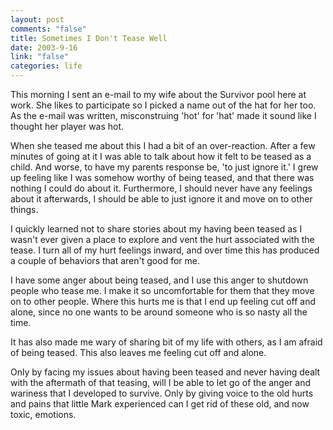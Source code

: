 ```yaml
--- 
layout: post
comments: "false"
title: Sometimes I Don't Tease Well
date: 2003-9-16
link: "false"
categories: life
---
```

This morning I sent an e-mail to my wife about the Survivor pool here at work. She likes to participate so I picked a name out of the hat for her too. As the e-mail was written, misconstruing 'hot' for 'hat' made it sound like I thought her player was hot.

When she teased me about this I had a bit of an over-reaction. After a few minutes of going at it I was able to talk about how it felt to be teased as a child. And worse, to have my parents response be, 'to just ignore it.' I grew up feeling like I was somehow worthy of being teased, and that there was nothing I could do about it. Furthermore, I should never have any feelings about it afterwards, I should be able to just ignore it and move on to other things.

I quickly learned not to share stories about my having been teased as I wasn't ever given a place to explore and vent the hurt associated with the tease. I turn  all of my hurt feelings inward, and over time this has produced a couple of behaviors that aren't good for me.

I have some anger about being teased, and I use this anger to shutdown people who tease me. I make it so uncomfortable for them that they move on to other people. Where this hurts me is that I end up feeling cut off and alone, since no one wants to be around someone who is so nasty all the time.

It has also made me wary of sharing bit of my life with others, as I am afraid of being teased. This also leaves me feeling cut off and alone.

Only by facing my issues about having been teased and never having dealt with the aftermath of that teasing, will I be able to let go of the anger and wariness that I developed to survive. Only by giving voice to the old hurts and pains that little Mark experienced can I get rid of these old, and now toxic, emotions.
